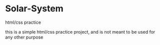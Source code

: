 # Solar-System
html/css practice

this is a simple html/css practice project, and is not meant to be used for any other purpose
